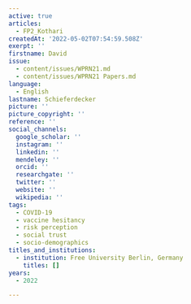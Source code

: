 ```yaml
---
active: true
articles:
  - FP2_Kothari
createdAt: '2022-05-02T07:54:59.508Z'
exerpt: ''
firstname: David
issue:
  - content/issues/WPRN21.md
  - content/issues/WPRN21 Papers.md
language:
  - English
lastname: Schieferdecker
picture: ''
picture_copyright: ''
reference: ''
social_channels:
  google_scholar: ''
  instagram: ''
  linkedin: ''
  mendeley: ''
  orcid: ''
  researchgate: ''
  twitter: ''
  website: ''
  wikipedia: ''
tags:
  - COVID-19
  - vaccine hesitancy
  - risk perception
  - social trust
  - socio-demographics
titles_and_institutions:
  - institution: Free University Berlin, Germany
    titles: []
years:
  - 2022

---
```

